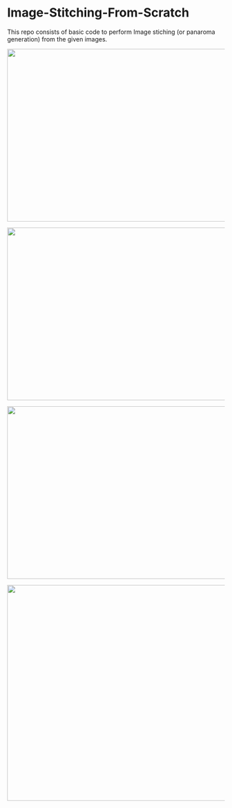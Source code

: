 # Image-Stitching-From-Scratch
This repo consists of basic code to perform Image stiching (or panaroma generation) from the given images.


<p align="center"> 
  <img width="1000" height="400" src="https://user-images.githubusercontent.com/48856345/209727251-0e7d80ea-2034-49e1-936d-853595383a98.png">
</p>

<p align="center"> 
  <img width="800" height="400" src="https://user-images.githubusercontent.com/48856345/209727260-3f725be8-cd37-49dc-b1f2-bafb3005c17d.png">
</p>

<p align="center"> 
  <img width="1000" height="400" src="https://user-images.githubusercontent.com/48856345/209727264-fd38d1c8-c4db-40c5-b570-76f543f1a6a1.png">
</p>

<p align="center"> 
  <img width="1000" height="500" src="https://user-images.githubusercontent.com/48856345/209727265-c538cb37-e105-41fe-a911-8e4403daa5be.png">
</p>

